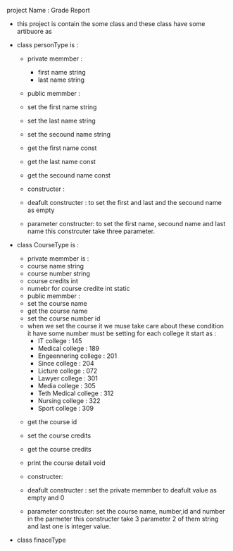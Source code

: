 project Name : Grade Report 
- this project is contain the some class and these class have some artibuore as 
- class personType is :
    - private memmber :
      - first name string
      - last name  string 
    
    - public memmber :
    - set the first name string
    - set the last name  string
    - set the secound name string
    - get the first name const
    - get the last name const
    - get the secound name const
    
    - constructer :
    - deafult constructer  : to set the first and last and the secound name as empty 
    - parameter constructer: to set the first name, secound name and last name this constrcuter 
                             take three parameter.

- class CourseType is :
    - private memmber is : 
    - course name string
    - course number string
    - course credits int
    - numebr for course credite int static 
    - public memmber : 
    - set the course name 
    - get the course name
    - set the course number id 
    * when we set the course it we muse take care about these condition it have some number 
      must be setting for each college it start as :
        - IT college           : 145
        - Medical college      : 189
        - Engeennering college : 201
        - Since college        : 204
        - Licture college      : 072
        - Lawyer college       : 301
        - Media college        : 305
        - Teth Medical college : 312
        - Nursing college      : 322
        - Sport college        : 309
    
    - get the course id
    - set the course credits
    - get the course credits
    - print the course detail void 
    
    - constructer: 
    - deafult constructer  : set the private memmber to deafult value as empty and 0 
    - parameter constrcuter: set the course name, number,id and number in the parmeter
                            this constructer take 3 parameter 2 of them string and last
                            one is integer value. 
    
- class finaceType
    

